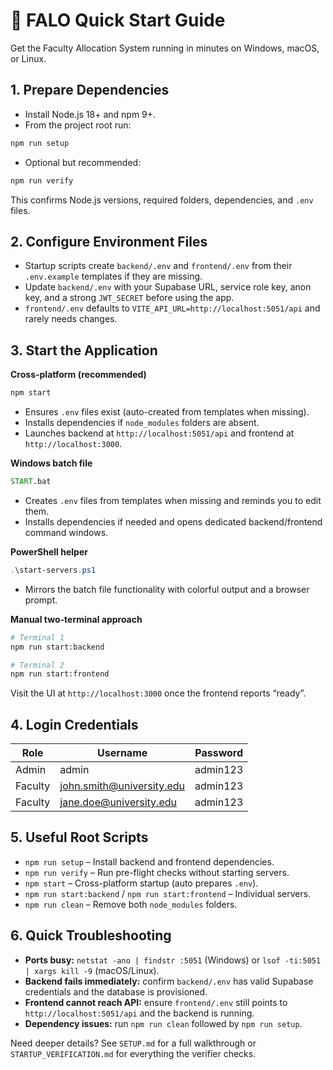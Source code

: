 # 🚀 FALO Quick Start Guide

Get the Faculty Allocation System running in minutes on Windows, macOS, or Linux.

## 1. Prepare Dependencies
- Install Node.js 18+ and npm 9+.
- From the project root run:
```bash
npm run setup
```
- Optional but recommended:
```bash
npm run verify
```
This confirms Node.js versions, required folders, dependencies, and `.env` files.

## 2. Configure Environment Files
- Startup scripts create `backend/.env` and `frontend/.env` from their `.env.example` templates if they are missing.
- Update `backend/.env` with your Supabase URL, service role key, anon key, and a strong `JWT_SECRET` before using the app.
- `frontend/.env` defaults to `VITE_API_URL=http://localhost:5051/api` and rarely needs changes.

## 3. Start the Application

**Cross-platform (recommended)**
```bash
npm start
```
- Ensures `.env` files exist (auto-created from templates when missing).
- Installs dependencies if `node_modules` folders are absent.
- Launches backend at `http://localhost:5051/api` and frontend at `http://localhost:3000`.

**Windows batch file**
```cmd
START.bat
```
- Creates `.env` files from templates when missing and reminds you to edit them.
- Installs dependencies if needed and opens dedicated backend/frontend command windows.

**PowerShell helper**
```powershell
.\start-servers.ps1
```
- Mirrors the batch file functionality with colorful output and a browser prompt.

**Manual two-terminal approach**
```bash
# Terminal 1
npm run start:backend

# Terminal 2
npm run start:frontend
```

Visit the UI at `http://localhost:3000` once the frontend reports “ready”.

## 4. Login Credentials
| Role | Username | Password |
| --- | --- | --- |
| Admin | admin | admin123 |
| Faculty | john.smith@university.edu | admin123 |
| Faculty | jane.doe@university.edu | admin123 |

## 5. Useful Root Scripts
- `npm run setup` – Install backend and frontend dependencies.
- `npm run verify` – Run pre-flight checks without starting servers.
- `npm start` – Cross-platform startup (auto prepares `.env`).
- `npm run start:backend` / `npm run start:frontend` – Individual servers.
- `npm run clean` – Remove both `node_modules` folders.

## 6. Quick Troubleshooting
- **Ports busy:** `netstat -ano | findstr :5051` (Windows) or `lsof -ti:5051 | xargs kill -9` (macOS/Linux).
- **Backend fails immediately:** confirm `backend/.env` has valid Supabase credentials and the database is provisioned.
- **Frontend cannot reach API:** ensure `frontend/.env` still points to `http://localhost:5051/api` and the backend is running.
- **Dependency issues:** run `npm run clean` followed by `npm run setup`.

Need deeper details? See `SETUP.md` for a full walkthrough or `STARTUP_VERIFICATION.md` for everything the verifier checks.
